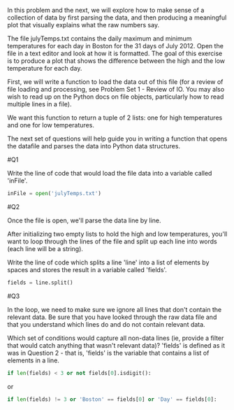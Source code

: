 In this problem and the next, we will explore how to make sense of a collection of data by first parsing the data, and then producing a meaningful plot that visually explains what the raw numbers say.  

The file julyTemps.txt contains the daily maximum and minimum temperatures for each day in Boston for the 31 days of July 2012. Open the file in a text editor and look at how it is formatted. The goal of this exercise is to produce a plot that shows the difference between the high and the low temperature for each day.  

First, we will write a function to load the data out of this file (for a review of file loading and processing, see Problem Set 1 - Review of IO. You may also wish to read up on the Python docs on file objects, particularly how to read multiple lines in a file).  

We want this function to return a tuple of 2 lists: one for high temperatures and one for low temperatures.  

The next set of questions will help guide you in writing a function that opens the datafile and parses the data into Python data structures.  


#Q1

Write the line of code that would load the file data into a variable called 'inFile'.  

```python
inFile = open('julyTemps.txt')
```

#Q2

Once the file is open, we'll parse the data line by line.  

After initializing two empty lists to hold the high and low temperatures, you'll want to loop through the lines of the file and split up each line into words (each line will be a string).  

Write the line of code which splits a line 'line' into a list of elements by spaces and stores the result in a variable called 'fields'.  

```python
fields = line.split()
```

#Q3

In the loop, we need to make sure we ignore all lines that don't contain the relevant data. Be sure that you have looked through the raw data file and that you understand which lines do and do not contain relevant data.  

Which set of conditions would capture all non-data lines (ie, provide a filter that would catch anything that wasn't relevant data)? 'fields' is defined as it was in Question 2 - that is, 'fields' is the variable that contains a list of elements in a line.  

```python
if len(fields) < 3 or not fields[0].isdigit():
```

or

```python
if len(fields) != 3 or 'Boston' == fields[0] or 'Day' == fields[0]:
```
